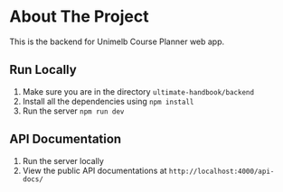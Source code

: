 # About The Project

This is the backend for Unimelb Course Planner web app.

## Run Locally

1. Make sure you are in the directory `ultimate-handbook/backend`
2. Install all the dependencies using `npm install`
3. Run the server `npm run dev`

## API Documentation

1. Run the server locally
2. View the public API documentations at `http://localhost:4000/api-docs/`
